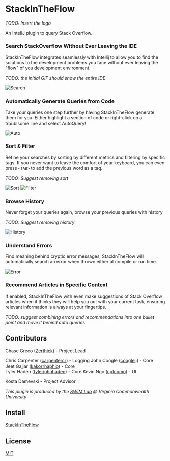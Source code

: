 # StackInTheFlow

*TODO: Insert the logo*

An IntellJ plugin to query Stack Overflow.

### Search StackOverflow Without Ever Leaving the IDE
StackInTheFlow integrates seamlessly with Intellij to allow you to find the solutions to the development problems you face without ever leaving the "flow" of you development environment.

*TODO: the initial GIF should show the entire IDE*

![Search](https://i.imgur.com/cRgp2fX.gif)

### Automatically Generate Queries from Code
Take your queries one step further by having StackInTheFlow generate them for you. Either highlight a section of code or right-click on a troublsome line and select AutoQuery!

![Auto](https://i.imgur.com/SrBiEST.gif)

### Sort & Filter
Refine your searches by sorting by different metrics and filtering by specific tags. If you never want to leave the comfort of your keyboard, you can even press `<TAB>` to add the previous word as a tag.

*TODO: Suggest removing sort*

![Sort](https://i.imgur.com/ViKhVDW.gif) 
![Filter](https://i.imgur.com/NuQF2cl.gif)

### Browse History
Never forget your queries again, browse your previous queries with history

*TODO: Suggest removing history*

![History](https://i.imgur.com/fyOwJvy.gif)

### Understand Errors
Find meaning behind cryptic error messages, StackInTheFlow will automatically search an error when thrown either at compile or run time.

![Error](https://i.imgur.com/TcEB9Es.png)

### Recommend Articles in Specific Context
If enabled, StackInTheFlow with even make suggestions of Stack Overflow articles when it thinks they will help you out with your current task, ensuring relevant information is always at your fingertips.

*TODO: suggest combining errors and recommendations into one bullet point and move it behind auto queries*

## Contributors
Chase Greco ([Zerthick](https://github.com/zerthick)) - Project Lead  

Chris Carpenter ([carpentercr](https://github.com/carpentercr)) - Logging
John Coogle ([cooglejj](https://github.com/cooglejj)) - Core   
Jeet Gajjar ([kakorrhaphio](https://github.com/kakorrhaphio)) - Core   
Tyler Haden ([tylerjohnhaden](https://github.com/tylerjohnhaden)) - Core 
Kevin Ngo ([cptcomo](https://github.com/cptcomo)) - UI   

Kosta Damevski - Project Advisor  

*This plugin is produced by the [SWIM Lab](http://vcu-swim-lab.github.io/) @ Virginia Commonwealth University*

## Install
[StackInTheFlow](https://plugins.jetbrains.com/plugin/9653-stackintheflow)

## License
[MIT](../LICENSE)
